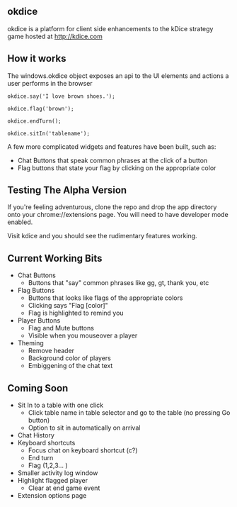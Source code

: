 okdice
---

okdice is a platform for client side enhancements to the kDice strategy game hosted at http://kdice.com


How it works
--

The windows.okdice object exposes an api to the UI elements and actions a user performs in the browser


    okdice.say('I love brown shoes.');

    okdice.flag('brown');

    okdice.endTurn();

    okdice.sitIn('tablename');


A few more complicated widgets and features have been built, such as:

* Chat Buttons that speak common phrases at the click of a button
* Flag buttons that state your flag by clicking on the appropriate color


Testing The Alpha Version
--

If you're feeling adventurous, clone the repo and drop the app directory onto your chrome://extensions page. You will need to have developer mode enabled.

Visit kdice and you should see the rudimentary features working.

Current Working Bits
--

* Chat Buttons
  * Buttons that "say" common phrases like gg, gt, thank you, etc
* Flag Buttons
  * Buttons that looks like flags of the appropriate colors
  * Clicking says "Flag [color]"
  * Flag is highlighted to remind you
* Player Buttons
  * Flag and Mute buttons
  * Visible when you mouseover a player
* Theming
  * Remove header
  * Background color of players
  * Embiggening of the chat text


Coming Soon
--

* Sit In to a table with one click
  * Click table name in table selector and go to the table (no pressing Go button)
  * Option to sit in automatically on arrival
* Chat History
* Keyboard shortcuts
  * Focus chat on keyboard shortcut (c?)
  * End turn
  * Flag (1,2,3... )
* Smaller activity log window
* Highlight flagged player
  * Clear at end game event
* Extension options page

